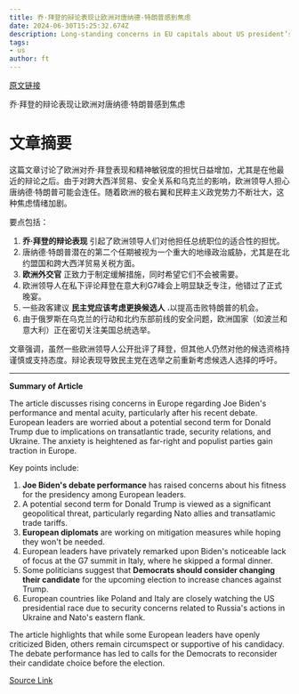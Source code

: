 ```yaml
---
title: 乔·拜登的辩论表现让欧洲对唐纳德·特朗普感到焦虑
date: 2024-06-30T15:25:32.674Z
description: Long-standing concerns in EU capitals about US president’s fitness are starting to be aired publicly
tags: 
- us
author: ft
---
```


[原文链接](https://ft.com/content/a881d29c-99cc-43a8-bda8-ecd9a665f7d4)

乔·拜登的辩论表现让欧洲对唐纳德·特朗普感到焦虑

# 文章摘要

这篇文章讨论了欧洲对乔·拜登表现和精神敏锐度的担忧日益增加，尤其是在他最近的辩论之后。由于对跨大西洋贸易、安全关系和乌克兰的影响，欧洲领导人担心唐纳德·特朗普可能会连任。随着欧洲的极右翼和民粹主义政党势力不断壮大，这种焦虑情绪加剧。

要点包括：

1. **乔·拜登的辩论表现** 引起了欧洲领导人们对他担任总统职位的适合性的担忧。
2. 唐纳德·特朗普潜在的第二个任期被视为一个重大的地缘政治威胁，尤其是在北约盟国和跨大西洋贸易关税方面。
3. **欧洲外交官** 正致力于制定缓解措施，同时希望它们不会被需要。
4. 欧洲领导人在私下评论拜登在意大利G7峰会上明显缺乏专注，他错过了正式晚宴。
5. 一些政客建议 **民主党应该考虑更换候选人** ،以提高击败特朗普的机会。
6. 由于俄罗斯在乌克兰的行动和北约东部前线的安全问题，欧洲国家（如波兰和意大利）正在密切关注美国总统选举。

文章强调，虽然一些欧洲领导人公开批评了拜登，但其他人仍然对他的候选资格持谨慎或支持态度。辩论表现导致民主党在选举之前重新考虑候选人选择的呼吁。

---

 **Summary of Article**

The article discusses rising concerns in Europe regarding Joe Biden's performance and mental acuity, particularly after his recent debate. European leaders are worried about a potential second term for Donald Trump due to implications on transatlantic trade, security relations, and Ukraine. The anxiety is heightened as far-right and populist parties gain traction in Europe.

Key points include:
1. **Joe Biden's debate performance** has raised concerns about his fitness for the presidency among European leaders.
2. A potential second term for Donald Trump is viewed as a significant geopolitical threat, particularly regarding Nato allies and transatlamic trade tariffs.
3. **European diplomats** are working on mitigation measures while hoping they won't be needed.
4. European leaders have privately remarked upon Biden's noticeable lack of focus at the G7 summit in Italy, where he skipped a formal dinner.
5. Some politicians suggest that **Democrats should consider changing their candidate** for the upcoming election to increase chances against Trump.
6. European countries like Poland and Italy are closely watching the US presidential race due to security concerns related to Russia's actions in Ukraine and Nato's eastern flank.

The article highlights that while some European leaders have openly criticized Biden, others remain circumspect or supportive of his candidacy. The debate performance has led to calls for the Democrats to reconsider their candidate choice before the election.

[Source Link](https://ft.com/content/a881d29c-99cc-43a8-bda8-ecd9a665f7d4)


